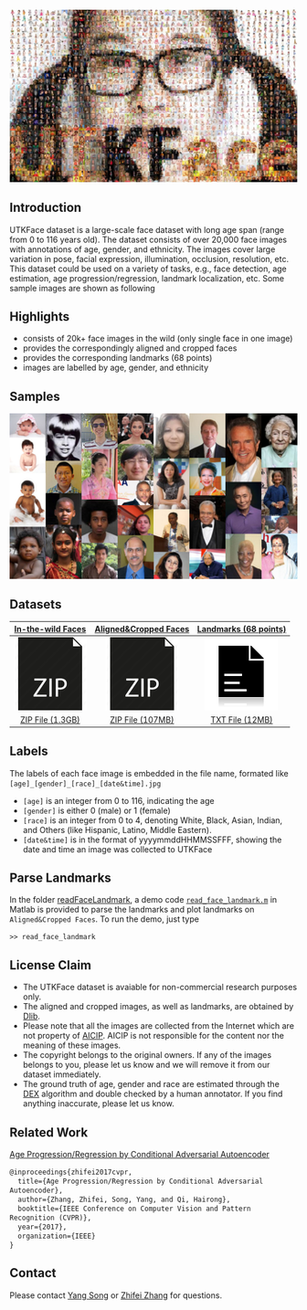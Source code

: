 ![logo](icon/logoWall2.jpg)


## Introduction

UTKFace dataset is a large-scale face dataset with long age span (range from 0 to 116 years old). The dataset consists of over 20,000 face images with annotations of age, gender, and ethnicity. The images cover large variation in pose, facial expression, illumination, occlusion, resolution, etc. This dataset could be used on a variety of tasks, e.g., face detection, age estimation, age progression/regression, landmark localization, etc. Some sample images are shown as following

## Highlights

* consists of 20k+ face images in the wild (only single face in one image)
* provides the correspondingly aligned and cropped faces
* provides the corresponding landmarks (68 points)
* images are labelled by age, gender, and ethnicity

## Samples
![samples](icon/samples.png)

## Datasets

| [In-the-wild Faces](https://drive.google.com/drive/folders/0BxYys69jI14kSVdWWllDMWhnN2c?resourcekey=0-ggVWHnjAh10-XkUZctjQ-w&usp=sharing) | [Aligned&Cropped Faces](https://drive.google.com/drive/folders/0BxYys69jI14kU0I1YUQyY1ZDRUE?usp=sharing) | [Landmarks (68 points)](https://drive.google.com/open?id=0BxYys69jI14kS1lmbW1jbkFHaW8) |
| :---: | :---: | :---: |
| ![In-the-wild Faces](icon/zip-file-128.png) | ![Aligned&Cropped Faces](icon/zip-file-128.png) | ![Landmarks (68 points)](icon/text-file-icone-9457-128.png) 
| [ZIP File (1.3GB)](https://drive.google.com/open?id=0BxYys69jI14kSVdWWllDMWhnN2c) | [ZIP File (107MB)](https://drive.google.com/drive/folders/0BxYys69jI14kU0I1YUQyY1ZDRUE?usp=sharing) |  [TXT File (12MB)](https://drive.google.com/open?id=0BxYys69jI14kS1lmbW1jbkFHaW8) |

## Labels

The labels of each face image is embedded in the file name, formated like `[age]_[gender]_[race]_[date&time].jpg`

* `[age]` is an integer from 0 to 116, indicating the age
* `[gender]` is either 0 (male) or 1 (female)
* `[race]` is an integer from 0 to 4, denoting White, Black, Asian, Indian, and Others (like Hispanic, Latino, Middle Eastern).
* `[date&time]` is in the format of yyyymmddHHMMSSFFF, showing the date and time an image was collected to UTKFace

## Parse Landmarks
In the folder [readFaceLandmark](https://drive.google.com/file/d/10I06TBSbQZ3XgwKinrt1kZzpmUKmc_iW/view?usp=sharing), a demo code [`read_face_landmark.m`](https://drive.google.com/file/d/10I06TBSbQZ3XgwKinrt1kZzpmUKmc_iW/view?usp=sharing)
in Matlab is provided to parse the landmarks and plot landmarks on `Aligned&Cropped Faces`. To run the demo, just type 

```
>> read_face_landmark
```

## License Claim

* The UTKFace dataset is avaiable for non-commercial research purposes only.
* The aligned and cropped images, as well as landmarks, are obtained by [Dlib](http://dlib.net/).
* Please note that all the images are collected from the Internet which are not property of [AICIP](http://aicip.eecs.utk.edu/wiki/Main_Page). AICIP is not responsible for the content nor the meaning of these images.
* The copyright belongs to the original owners. If any of the images belongs to you, please let us know and we will remove it from our dataset immediately. 
* The ground truth of age, gender and race are estimated through the [DEX](https://data.vision.ee.ethz.ch/cvl/rrothe/imdb-wiki/)  algorithm and double checked by a human annotator. If you find anything inaccurate, please let us know.
## Related Work
[Age Progression/Regression by Conditional Adversarial Autoencoder](https://arxiv.org/abs/1702.08423)

```
@inproceedings{zhifei2017cvpr,
  title={Age Progression/Regression by Conditional Adversarial Autoencoder},
  author={Zhang, Zhifei, Song, Yang, and Qi, Hairong},
  booktitle={IEEE Conference on Computer Vision and Pattern Recognition (CVPR)},
  year={2017},
  organization={IEEE}
}
```

## Contact
Please contact [Yang Song](http://web.eecs.utk.edu/~ysong18/) or [Zhifei Zhang](http://web.eecs.utk.edu/~zzhang61/) for questions.
